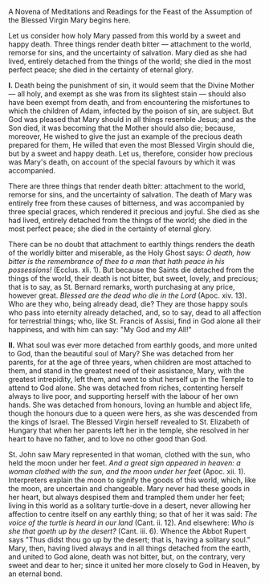 
A Novena of Meditations and Readings for the Feast of the Assumption of the Blessed Virgin Mary begins here.

Let us consider how holy Mary passed from this world by a sweet and happy death. Three things render death bitter — attachment to the world, remorse for sins, and the uncertainty of salvation. Mary died as she had lived, entirely detached from the things of the world; she died in the most perfect peace; she died in the certainty of eternal glory.

**I\.** Death being the punishment of sin, it would seem that the Divine Mother — all holy, and exempt as she was from its slightest stain — should also have been exempt from death, and from encountering the misfortunes to which the children of Adam, infected by the poison of sin, are subject. But God was pleased that Mary should in all things resemble Jesus; and as the Son died, it was becoming that the Mother should also die; because, moreover, He wished to give the just an example of the precious death prepared for them, He willed that even the most Blessed Virgin should die, but by a sweet and happy death. Let us, therefore, consider how precious was Mary\'s death, on account of the special favours by which it was accompanied.

There are three things that render death bitter: attachment to the world, remorse for sins, and the uncertainty of salvation. The death of Mary was entirely free from these causes of bitterness, and was accompanied by three special graces, which rendered it precious and joyful. She died as she had lived, entirely detached from the things of the world; she died in the most perfect peace; she died in the certainty of eternal glory.

There can be no doubt that attachment to earthly things renders the death of the worldly bitter and miserable, as the Holy Ghost says: *O death, how bitter is the remembrance of thee to a man that hath peace in his possessions!* (Ecclus. xli. 1). But because the Saints die detached from the things of the world, their death is not bitter, but sweet, lovely, and precious; that is to say, as St. Bernard remarks, worth purchasing at any price, however great. *Blessed are the dead who die in the Lord* (Apoc. xiv. 13). Who are they who, being already dead, die? They are those happy souls who pass into eternity already detached, and, so to say, dead to all affection for terrestrial things; who, like St. Francis of Assisi, find in God alone all their happiness, and with him can say: \"My God and my All!\"

**II\.** What soul was ever more detached from earthly goods, and more united to God, than the beautiful soul of Mary? She was detached from her parents, for at the age of three years, when children are most attached to them, and stand in the greatest need of their assistance, Mary, with the greatest intrepidity, left them, and went to shut herself up in the Temple to attend to God alone. She was detached from riches, contenting herself always to live poor, and supporting herself with the labour of her own hands. She was detached from honours, loving an humble and abject life, though the honours due to a queen were hers, as she was descended from the kings of Israel. The Blessed Virgin herself revealed to St. Elizabeth of Hungary that when her parents left her in the temple, she resolved in her heart to have no father, and to love no other good than God.

St. John saw Mary represented in that woman, clothed with the sun, who held the moon under her feet. *And a great sign appeared in heaven: a woman clothed with the sun, and the moon under her feet* (Apoc. xii. 1). Interpreters explain the moon to signify the goods of this world, which, like the moon, are uncertain and changeable. Mary never had these goods in her heart, but always despised them and trampled them under her feet; living in this world as a solitary turtle-dove in a desert, never allowing her affection to centre itself on any earthly thing; so that of her it was said: *The voice of the turtle is heard in our land* (Cant. ii. 12). And elsewhere: *Who is she that goeth up by the desert?* (Cant. iii. 6). Whence the Abbot Rupert says \"Thus didst thou go up by the desert; that is, having a solitary soul.\" Mary, then, having lived always and in all things detached from the earth, and united to God alone, death was not bitter, but, on the contrary, very sweet and dear to her; since it united her more closely to God in Heaven, by an eternal bond.


